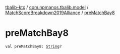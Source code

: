 [tbalib-ktx](../../index.md) / [com.npmanos.tbalib.model](../index.md) / [MatchScoreBreakdown2019Alliance](index.md) / [preMatchBay8](./pre-match-bay8.md)

# preMatchBay8

`val preMatchBay8: `[`String`](https://kotlinlang.org/api/latest/jvm/stdlib/kotlin/-string/index.html)`?`